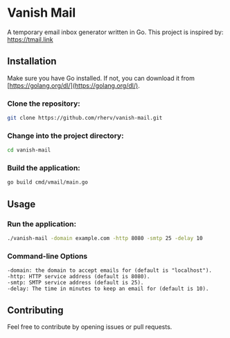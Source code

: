 # Vanish Mail

A temporary email inbox generator written in Go.
This project is inspired by: https://tmail.link

## Installation

Make sure you have Go installed. If not, you can download it from [https://golang.org/dl/](https://golang.org/dl/).

### Clone the repository:
```bash
git clone https://github.com/rherv/vanish-mail.git
```
### Change into the project directory:
```bash
cd vanish-mail
```
### Build the application:
```bash
go build cmd/vmail/main.go
```

## Usage

### Run the application:
```bash
./vanish-mail -domain example.com -http 8080 -smtp 25 -delay 10
```

### Command-line Options
```
-domain: the domain to accept emails for (default is "localhost").
-http: HTTP service address (default is 8080).
-smtp: SMTP service address (default is 25).
-delay: The time in minutes to keep an email for (default is 10).
```

## Contributing
Feel free to contribute by opening issues or pull requests.
